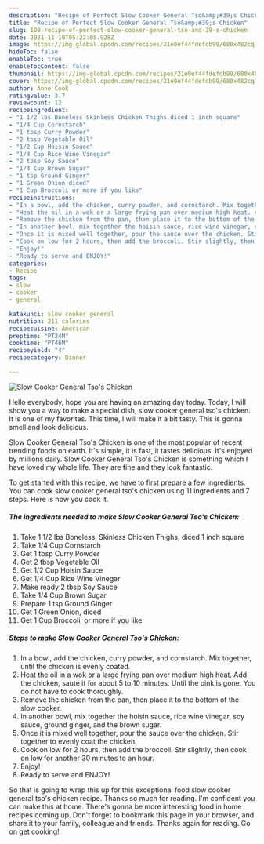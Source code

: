 ```yaml
---
description: "Recipe of Perfect Slow Cooker General Tso&amp;#39;s Chicken"
title: "Recipe of Perfect Slow Cooker General Tso&amp;#39;s Chicken"
slug: 108-recipe-of-perfect-slow-cooker-general-tso-and-39-s-chicken
date: 2021-11-10T05:22:05.928Z
image: https://img-global.cpcdn.com/recipes/21e0ef44fdefdb99/680x482cq70/slow-cooker-general-tsos-chicken-recipe-main-photo.jpg
hideToc: false
enableToc: true
enableTocContent: false
thumbnail: https://img-global.cpcdn.com/recipes/21e0ef44fdefdb99/680x482cq70/slow-cooker-general-tsos-chicken-recipe-main-photo.jpg
cover: https://img-global.cpcdn.com/recipes/21e0ef44fdefdb99/680x482cq70/slow-cooker-general-tsos-chicken-recipe-main-photo.jpg
author: Anne Cook
ratingvalue: 3.7
reviewcount: 12
recipeingredient:
- "1 1/2 lbs Boneless Skinless Chicken Thighs diced 1 inch square"
- "1/4 Cup Cornstarch"
- "1 tbsp Curry Powder"
- "2 tbsp Vegetable Oil"
- "1/2 Cup Hoisin Sauce"
- "1/4 Cup Rice Wine Vinegar"
- "2 tbsp Soy Sauce"
- "1/4 Cup Brown Sugar"
- "1 tsp Ground Ginger"
- "1 Green Onion diced"
- "1 Cup Broccoli or more if you like"
recipeinstructions:
- "In a bowl, add the chicken, curry powder, and cornstarch. Mix together, until the chicken is evenly coated."
- "Heat the oil in a wok or a large frying pan over medium high heat. Add the chicken, saute it for about 5 to 10 minutes. Until the pink is gone. You do not have to cook thoroughly."
- "Remove the chicken from the pan, then place it to the bottom of the slow cooker."
- "In another bowl, mix together the hoisin sauce, rice wine vinegar, soy sauce, ground ginger, and the brown sugar."
- "Once it is mixed well together, pour the sauce over the chicken. Stir together to evenly coat the chicken."
- "Cook on low for 2 hours, then add the broccoli. Stir slightly, then cook on low for another 30 minutes to an hour."
- "Enjoy!"
- "Ready to serve and ENJOY!"
categories:
- Recipe
tags:
- slow
- cooker
- general

katakunci: slow cooker general 
nutrition: 211 calories
recipecuisine: American
preptime: "PT24M"
cooktime: "PT46M"
recipeyield: "4"
recipecategory: Dinner

---
```



![Slow Cooker General Tso&#39;s Chicken](https://img-global.cpcdn.com/recipes/21e0ef44fdefdb99/680x482cq70/slow-cooker-general-tsos-chicken-recipe-main-photo.jpg)

Hello everybody, hope you are having an amazing day today. Today, I will show you a way to make a special dish, slow cooker general tso&#39;s chicken. It is one of my favorites. This time, I will make it a bit tasty. This is gonna smell and look delicious.

Slow Cooker General Tso&#39;s Chicken is one of the most popular of recent trending foods on earth. It's simple, it is fast, it tastes delicious. It's enjoyed by millions daily. Slow Cooker General Tso&#39;s Chicken is something which I have loved my whole life. They are fine and they look fantastic.




To get started with this recipe, we have to first prepare a few ingredients. You can cook slow cooker general tso&#39;s chicken using 11 ingredients and 7 steps. Here is how you cook it.

<!--inarticleads1-->

##### The ingredients needed to make Slow Cooker General Tso&#39;s Chicken:

1. Take 1 1/2 lbs Boneless, Skinless Chicken Thighs, diced 1 inch square
1. Take 1/4 Cup Cornstarch
1. Get 1 tbsp Curry Powder
1. Get 2 tbsp Vegetable Oil
1. Get 1/2 Cup Hoisin Sauce
1. Get 1/4 Cup Rice Wine Vinegar
1. Make ready 2 tbsp Soy Sauce
1. Take 1/4 Cup Brown Sugar
1. Prepare 1 tsp Ground Ginger
1. Get 1 Green Onion, diced
1. Get 1 Cup Broccoli, or more if you like




<!--inarticleads2-->

##### Steps to make Slow Cooker General Tso&#39;s Chicken:

1. In a bowl, add the chicken, curry powder, and cornstarch. Mix together, until the chicken is evenly coated.
1. Heat the oil in a wok or a large frying pan over medium high heat. Add the chicken, saute it for about 5 to 10 minutes. Until the pink is gone. You do not have to cook thoroughly.
1. Remove the chicken from the pan, then place it to the bottom of the slow cooker.
1. In another bowl, mix together the hoisin sauce, rice wine vinegar, soy sauce, ground ginger, and the brown sugar.
1. Once it is mixed well together, pour the sauce over the chicken. Stir together to evenly coat the chicken.
1. Cook on low for 2 hours, then add the broccoli. Stir slightly, then cook on low for another 30 minutes to an hour.
1. Enjoy!
1. Ready to serve and ENJOY!



So that is going to wrap this up for this exceptional food slow cooker general tso&#39;s chicken recipe. Thanks so much for reading. I'm confident you can make this at home. There's gonna be more interesting food in home recipes coming up. Don't forget to bookmark this page in your browser, and share it to your family, colleague and friends. Thanks again for reading. Go on get cooking!
